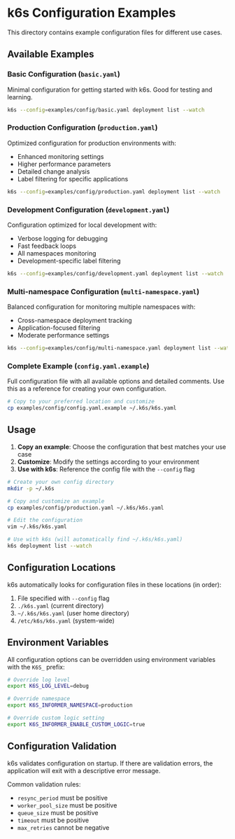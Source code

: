 # k6s Configuration Examples

This directory contains example configuration files for different use cases.

## Available Examples

### Basic Configuration (`basic.yaml`)
Minimal configuration for getting started with k6s. Good for testing and learning.

```bash
k6s --config=examples/config/basic.yaml deployment list --watch
```

### Production Configuration (`production.yaml`)
Optimized configuration for production environments with:
- Enhanced monitoring settings
- Higher performance parameters
- Detailed change analysis
- Label filtering for specific applications

```bash
k6s --config=examples/config/production.yaml deployment list --watch
```

### Development Configuration (`development.yaml`)
Configuration optimized for local development with:
- Verbose logging for debugging
- Fast feedback loops
- All namespaces monitoring
- Development-specific label filtering

```bash
k6s --config=examples/config/development.yaml deployment list --watch
```

### Multi-namespace Configuration (`multi-namespace.yaml`)
Balanced configuration for monitoring multiple namespaces with:
- Cross-namespace deployment tracking
- Application-focused filtering
- Moderate performance settings

```bash
k6s --config=examples/config/multi-namespace.yaml deployment list --watch
```

### Complete Example (`config.yaml.example`)
Full configuration file with all available options and detailed comments. Use this as a reference for creating your own configuration.

```bash
# Copy to your preferred location and customize
cp examples/config/config.yaml.example ~/.k6s/k6s.yaml
```

## Usage

1. **Copy an example**: Choose the configuration that best matches your use case
2. **Customize**: Modify the settings according to your environment
3. **Use with k6s**: Reference the config file with the `--config` flag

```bash
# Create your own config directory
mkdir -p ~/.k6s

# Copy and customize an example
cp examples/config/production.yaml ~/.k6s/k6s.yaml

# Edit the configuration
vim ~/.k6s/k6s.yaml

# Use with k6s (will automatically find ~/.k6s/k6s.yaml)
k6s deployment list --watch
```

## Configuration Locations

k6s automatically looks for configuration files in these locations (in order):

1. File specified with `--config` flag
2. `./k6s.yaml` (current directory)
3. `~/.k6s/k6s.yaml` (user home directory)
4. `/etc/k6s/k6s.yaml` (system-wide)

## Environment Variables

All configuration options can be overridden using environment variables with the `K6S_` prefix:

```bash
# Override log level
export K6S_LOG_LEVEL=debug

# Override namespace
export K6S_INFORMER_NAMESPACE=production

# Override custom logic setting
export K6S_INFORMER_ENABLE_CUSTOM_LOGIC=true
```

## Configuration Validation

k6s validates configuration on startup. If there are validation errors, the application will exit with a descriptive error message.

Common validation rules:
- `resync_period` must be positive
- `worker_pool_size` must be positive
- `queue_size` must be positive
- `timeout` must be positive
- `max_retries` cannot be negative
